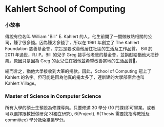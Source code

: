 # Kahlert School of Computing

### 小故事

傳說有位名叫 William "Bill" E. Kahlert 的人。他生前開了一間做散熱相關的公司，賺了很多錢。因為賺太多錢了，所以在 1991 年創立了 The Kahlert Foundation 慈善基金會，宗旨是要改善他居住社區的生活及工作品質。
Bill 於 2011 年過世，R.I.P。Bill 的兒子 Greg 接手他老爸的基金會，並捐獻給猶他大把鈔票。原因只是因為 Greg 的女兒住在猶他並希望改善當地的生活品質🫡。

總而言之，猶他大學接收到大筆的捐款。因此，School of Computing 冠上了 Kahlert 的名字。但可能是因為他真的捐太多了，連新建的大學部宿舍也叫 Kahlert Village。

### Master of Science in Computer Science

所有入學的碩士生預設為修課導向。只要修滿 30 學分 (10 門課)即可畢業。或者可以選擇跟教授做研究 3(獨立研究), 6(Project), 9(Thesis 需要找指導教授及 committee) 學分抵免畢業學分。
